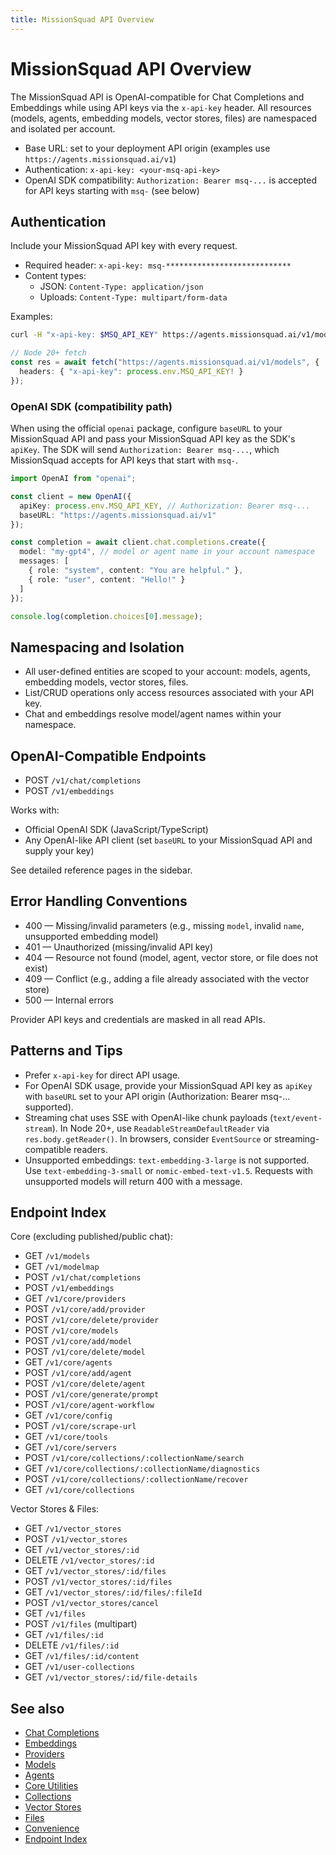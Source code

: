 ```yaml
---
title: MissionSquad API Overview
---
```


# MissionSquad API Overview

The MissionSquad API is OpenAI-compatible for Chat Completions and Embeddings while using API keys via the `x-api-key` header. All resources (models, agents, embedding models, vector stores, files) are namespaced and isolated per account.

- Base URL: set to your deployment API origin (examples use `https://agents.missionsquad.ai/v1`)
- Authentication: `x-api-key: <your-msq-api-key>`
- OpenAI SDK compatibility: `Authorization: Bearer msq-...` is accepted for API keys starting with `msq-` (see below)

## Authentication

Include your MissionSquad API key with every request.

- Required header: `x-api-key: msq-****************************`
- Content types:
  - JSON: `Content-Type: application/json`
  - Uploads: `Content-Type: multipart/form-data`

Examples:

```bash
curl -H "x-api-key: $MSQ_API_KEY" https://agents.missionsquad.ai/v1/models
```

```ts
// Node 20+ fetch
const res = await fetch("https://agents.missionsquad.ai/v1/models", {
  headers: { "x-api-key": process.env.MSQ_API_KEY! }
});
```

### OpenAI SDK (compatibility path)

When using the official `openai` package, configure `baseURL` to your MissionSquad API and pass your MissionSquad API key as the SDK's `apiKey`. The SDK will send `Authorization: Bearer msq-...`, which MissionSquad accepts for API keys that start with `msq-`.

```ts
import OpenAI from "openai";

const client = new OpenAI({
  apiKey: process.env.MSQ_API_KEY, // Authorization: Bearer msq-...
  baseURL: "https://agents.missionsquad.ai/v1"
});

const completion = await client.chat.completions.create({
  model: "my-gpt4", // model or agent name in your account namespace
  messages: [
    { role: "system", content: "You are helpful." },
    { role: "user", content: "Hello!" }
  ]
});

console.log(completion.choices[0].message);
```

## Namespacing and Isolation

- All user-defined entities are scoped to your account: models, agents, embedding models, vector stores, files.
- List/CRUD operations only access resources associated with your API key.
- Chat and embeddings resolve model/agent names within your namespace.

## OpenAI-Compatible Endpoints

- POST `/v1/chat/completions`
- POST `/v1/embeddings`

Works with:
- Official OpenAI SDK (JavaScript/TypeScript)
- Any OpenAI-like API client (set `baseURL` to your MissionSquad API and supply your key)

See detailed reference pages in the sidebar.

## Error Handling Conventions

- 400 — Missing/invalid parameters (e.g., missing `model`, invalid `name`, unsupported embedding model)
- 401 — Unauthorized (missing/invalid API key)
- 404 — Resource not found (model, agent, vector store, or file does not exist)
- 409 — Conflict (e.g., adding a file already associated with the vector store)
- 500 — Internal errors

Provider API keys and credentials are masked in all read APIs.

## Patterns and Tips

- Prefer `x-api-key` for direct API usage.
- For OpenAI SDK usage, provide your MissionSquad API key as `apiKey` with `baseURL` set to your API origin (Authorization: Bearer msq-... supported).
- Streaming chat uses SSE with OpenAI-like chunk payloads (`text/event-stream`). In Node 20+, use `ReadableStreamDefaultReader` via `res.body.getReader()`. In browsers, consider `EventSource` or streaming-compatible readers.
- Unsupported embeddings: `text-embedding-3-large` is not supported. Use `text-embedding-3-small` or `nomic-embed-text-v1.5`. Requests with unsupported models will return 400 with a message.

## Endpoint Index

Core (excluding published/public chat):
- GET `/v1/models`
- GET `/v1/modelmap`
- POST `/v1/chat/completions`
- POST `/v1/embeddings`
- GET `/v1/core/providers`
- POST `/v1/core/add/provider`
- POST `/v1/core/delete/provider`
- POST `/v1/core/models`
- POST `/v1/core/add/model`
- POST `/v1/core/delete/model`
- GET `/v1/core/agents`
- POST `/v1/core/add/agent`
- POST `/v1/core/delete/agent`
- POST `/v1/core/generate/prompt`
- POST `/v1/core/agent-workflow`
- GET `/v1/core/config`
- POST `/v1/core/scrape-url`
- GET `/v1/core/tools`
- GET `/v1/core/servers`
- POST `/v1/core/collections/:collectionName/search`
- GET `/v1/core/collections/:collectionName/diagnostics`
- POST `/v1/core/collections/:collectionName/recover`
- GET `/v1/core/collections`

Vector Stores & Files:
- GET `/v1/vector_stores`
- POST `/v1/vector_stores`
- GET `/v1/vector_stores/:id`
- DELETE `/v1/vector_stores/:id`
- GET `/v1/vector_stores/:id/files`
- POST `/v1/vector_stores/:id/files`
- GET `/v1/vector_stores/:id/files/:fileId`
- POST `/v1/vector_stores/cancel`
- GET `/v1/files`
- POST `/v1/files` (multipart)
- GET `/v1/files/:id`
- DELETE `/v1/files/:id`
- GET `/v1/files/:id/content`
- GET `/v1/user-collections`
- GET `/v1/vector_stores/:id/file-details`

## See also

- [Chat Completions](/api/reference/chat-completions)
- [Embeddings](/api/reference/embeddings)
- [Providers](/api/reference/providers)
- [Models](/api/reference/models)
- [Agents](/api/reference/agents)
- [Core Utilities](/api/reference/core-utilities)
- [Collections](/api/reference/collections)
- [Vector Stores](/api/reference/vector-stores)
- [Files](/api/reference/files)
- [Convenience](/api/reference/convenience)
- [Endpoint Index](/api/reference/endpoint-index)
